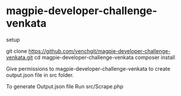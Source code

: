 # magpie-developer-challenge-venkata

setup

git clone https://github.com/venchgit/magpie-developer-challenge-venkata.git
cd magpie-developer-challenge-venkata
composer install

Give permissions to magpie-developer-challenge-venkata to create output.json file in src folder.

To generate Output.json file Run src/Scrape.php

